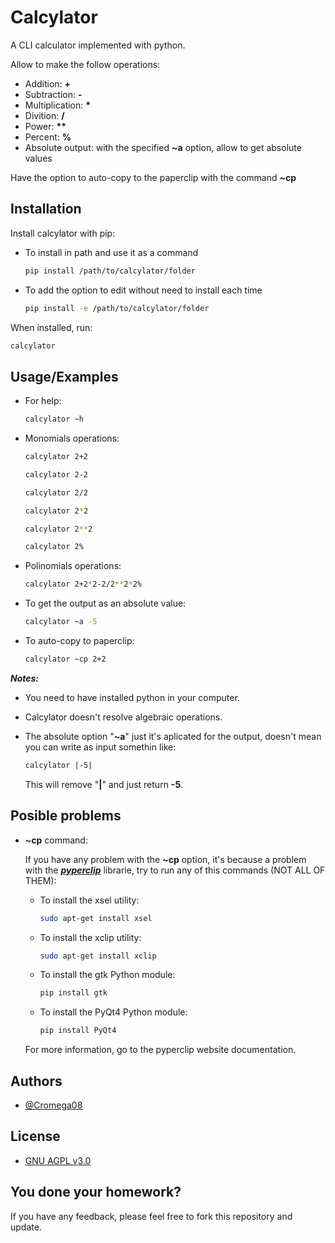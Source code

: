 # Calcylator

A CLI calculator implemented with python.

Allow to make the follow operations:

* Addition: **+**
* Subtraction: **-**
* Multiplication: **\***
* Divition: **/**
* Power: **\*\***
* Percent: **%**
* Absolute output: with the specified **~a** option, allow to get absolute values

Have the option to auto-copy to the paperclip with the command **~cp**

## Installation

Install calcylator with pip:

* To install in path and use it as a command

    ```bash
    pip install /path/to/calcylator/folder
    ```

* To add the option to edit without need to install each time

    ```bash
    pip install -e /path/to/calcylator/folder
    ```

When installed, run:

```bash
calcylator
```

## Usage/Examples

* For help:

    ```bash
    calcylator ~h
    ```

* Monomials operations:

    ```bash
    calcylator 2+2
    ```

    ```bash
    calcylator 2-2
    ```

    ```bash
    calcylator 2/2
    ```

    ```bash
    calcylator 2*2
    ```

    ```bash
    calcylator 2**2
    ```

    ```bash
    calcylator 2%
    ```

* Polinomials operations:

    ```bash
    calcylator 2+2*2-2/2**2*2%
    ```

* To get the output as an absolute value:

    ```bash
    calcylator ~a -5
    ```

* To auto-copy to paperclip:

    ```bash
    calcylator ~cp 2+2
    ```

**_Notes:_**

* You need to have installed python in your computer.
* Calcylator doesn't resolve algebraic operations.
* The absolute option "**~a**" just it's aplicated for the output, doesn't mean you can write as input somethin like:

    ```bash
    calcylator |-5|
    ```

    This will remove "**|**" and just return **-5**.

## Posible problems

* **~cp** command:

    If you have any problem with the **~cp** option, it's because a problem with the [**_pyperclip_**](https://pyperclip.readthedocs.io/en/latest/) librarie, try to run any of this commands (NOT ALL OF THEM):

    * To install the xsel utility:

        ```bash
        sudo apt-get install xsel
        ```

    * To install the xclip utility:

        ```bash
        sudo apt-get install xclip
        ```

    * To install the gtk Python module:

        ```bash
        pip install gtk
        ```

    * To install the PyQt4 Python module:

        ```bash
        pip install PyQt4
        ```

    For more information, go to the pyperclip website documentation.

## Authors

* [@Cromega08](https://www.github.com/cromega08)

## License

* [GNU AGPL v3.0](https://choosealicense.com/licenses/agpl-3.0/)

## You done your homework?

If you have any feedback, please feel free to fork this repository and update.
